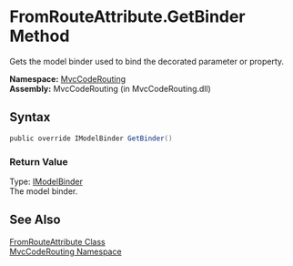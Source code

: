 FromRouteAttribute.GetBinder Method
===================================
Gets the model binder used to bind the decorated parameter or property.

**Namespace:** [MvcCodeRouting][1]  
**Assembly:** MvcCodeRouting (in MvcCodeRouting.dll)

Syntax
------

```csharp
public override IModelBinder GetBinder()
```

### Return Value
Type: [IModelBinder][2]  
The model binder.

See Also
--------
[FromRouteAttribute Class][3]  
[MvcCodeRouting Namespace][1]  

[1]: ../README.md
[2]: http://msdn.microsoft.com/en-us/library/dd505004
[3]: README.md